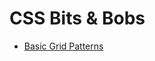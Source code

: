 # CSS Bits & Bobs

- [Basic Grid Patterns](https://github.com/Adamskoullos/css/blob/main/notes/grid-basic-patterns.md)

